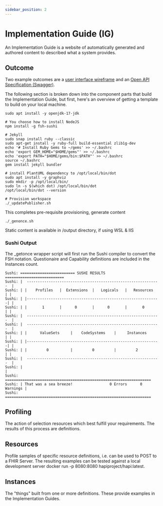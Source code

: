 ```yaml
---
sidebar_position: 2
---
```


# Implementation Guide (IG)

An Implementation Guide is a website of automatically generated and authored content to described what a system provides.

## Outcome

Two example outcomes are a [user interface wireframe](https://ig.opennz.org/MedicationRequest.html) and an [Open API Specification (Swagger)](https://ig.opennz.org/PatientCondition.html).

The following section is broken down into the component parts that build the Implementation Guide, but first, here's an overview of getting a template to build on your local machine.

```
sudo apt install -y openjdk-17-jdk

# You choose how to install NodeJS
npm install -g fsh-sushi

# Jekyll
sudo snap install ruby --classic
sudo apt-get install -y ruby-full build-essential zlib1g-dev
echo '# Install Ruby Gems to ~/gems' >> ~/.bashrc
echo 'export GEM_HOME="$HOME/gems"' >> ~/.bashrc
echo 'export PATH="$HOME/gems/bin:$PATH"' >> ~/.bashrc
source ~/.bashrc
gem install jekyll bundler

# install PlantUML dependency to /opt/local/bin/dot
sudo apt install -y graphviz
sudo mkdir -p /opt/local/bin/
sudo ln -s $(which dot) /opt/local/bin/dot
/opt/local/bin/dot --version

# Provision workspace
./_updatePublisher.sh
```

This completes pre-requisite provisioning, generate content

```
./_genonce.sh
```

Static content is available in /output directory, if using WSL & IIS

### Sushi Output

The _getonce wrapper script will first run the Sushi compiler to convert the FSH notation. Questionaire and Capability definitions are included in the Instances count.

```
Sushi: ========================= SUSHI RESULTS =========================== 
Sushi: |  -------------------------------------------------------------  | 
Sushi: | |    Profiles   |  Extensions  |   Logicals   |   Resources   | | 
Sushi: | |-------------------------------------------------------------| | 
Sushi: | |       1       |      0       |      0       |       0       | | 
Sushi: |  -------------------------------------------------------------  | 
Sushi: |  -------------------------------------------------------------  | 
Sushi: | |      ValueSets     |    CodeSystems    |     Instances      | | 
Sushi: | |-------------------------------------------------------------| | 
Sushi: | |         0          |         0         |         2          | | 
Sushi: |  -------------------------------------------------------------  | 
Sushi: |                                                                 | 
Sushi: =================================================================== 
Sushi: | That was a sea breeze!                 0 Errors      0 Warnings | 
Sushi: =================================================================== 
```

## Profiling

The action of selection resources which best fulfill your requirements. The results of this process are definitions.

## Resources

Profile samples of specific resource definitions, i.e. can be used to POST to a FHIR Server. The resulting examples can be tested against a local development server docker run -p 8080:8080 hapiproject/hapi:latest.

## Instances

The "things" built from one or more definitions. These provide examples in the Implementation Guides.
